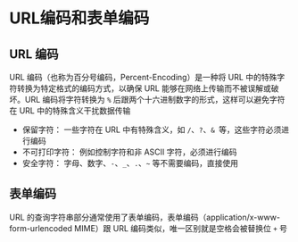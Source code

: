 # URL编码和表单编码

## URL 编码

URL 编码（也称为百分号编码，Percent-Encoding）是一种将 URL 中的特殊字符转换为特定格式的编码方式，以确保 URL 能够在网络上传输而不被误解或破坏。URL 编码将字符转换为 `%` 后跟两个十六进制数字的形式，这样可以避免字符在 URL 中的特殊含义干扰数据传输

- 保留字符： 一些字符在 URL 中有特殊含义，如 `/`、`?`、`& `等，这些字符必须进行编码
- 不可打印字符： 例如控制字符和非 ASCII 字符，必须进行编码
- 安全字符： 字母、数字、`-`、`_`、`.`、`~` 等不需要编码，直接使用

## 表单编码

URL 的查询字符串部分通常使用了表单编码，表单编码（application/x-www-form-urlencoded MIME）跟 URL 编码类似，唯一区别就是空格会被替换位 `+` 号

